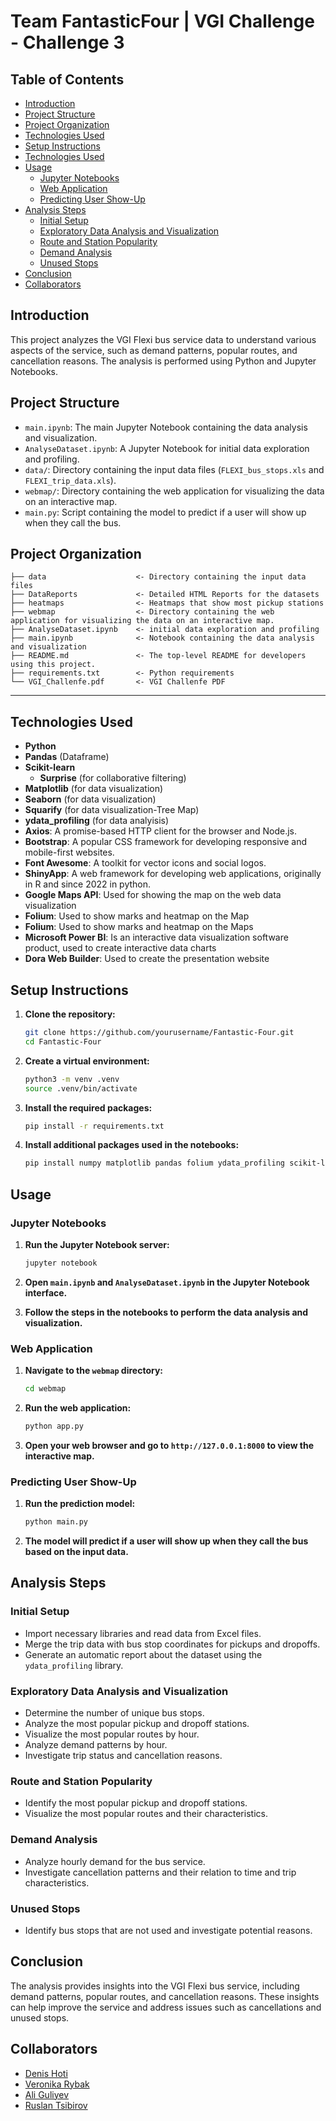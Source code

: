 # Team FantasticFour | VGI Challenge - Challenge 3

## Table of Contents
- [Introduction](#introduction)
- [Project Structure](#project-structure)
- [Project Organization](#project-organization)
- [Technologies Used](#technologies-used)
- [Setup Instructions](#setup-instructions)
- [Technologies Used](#technologies-used)
- [Usage](#dataset)
    - [Jupyter Notebooks](#jupyter-notebooks)
    - [Web Application](#web-application)
    - [Predicting User Show-Up](#predicting-user-show-up)
- [Analysis Steps](#analysis-steps)
    - [Initial Setup](#initial-setup)
    - [Exploratory Data Analysis and Visualization](#exploratory-data-analysis-and-visualization)
    - [Route and Station Popularity](#route-and-station-popularity)
    - [Demand Analysis](#demand-analysis)
    - [Unused Stops](#unused-stops)
- [Conclusion](#conclusion)
- [Collaborators](#collaborators)

## Introduction
This project analyzes the VGI Flexi bus service data to understand various aspects of the service, such as demand patterns, popular routes, and cancellation reasons. The analysis is performed using Python and Jupyter Notebooks.

## Project Structure

- `main.ipynb`: The main Jupyter Notebook containing the data analysis and visualization.
- `AnalyseDataset.ipynb`: A Jupyter Notebook for initial data exploration and profiling.
- `data/`: Directory containing the input data files (`FLEXI_bus_stops.xls` and `FLEXI_trip_data.xls`).
- `webmap/`: Directory containing the web application for visualizing the data on an interactive map.
- `main.py`: Script containing the model to predict if a user will show up when they call the bus.


## Project Organization

    ├── data                    <- Directory containing the input data files
    ├── DataReports             <- Detailed HTML Reports for the datasets
    ├── heatmaps                <- Heatmaps that show most pickup stations
    ├── webmap                  <- Directory containing the web application for visualizing the data on an interactive map.
    ├── AnalyseDataset.ipynb    <- initial data exploration and profiling
    ├── main.ipynb              <- Notebook containing the data analysis and visualization
    ├── README.md               <- The top-level README for developers using this project.
    ├── requirements.txt        <- Python requirements
    └── VGI_Challenfe.pdf       <- VGI Challenfe PDF

---

## Technologies Used
- **Python** 
- **Pandas**         (Dataframe)
- **Scikit-learn** 
   - **Surprise**    (for collaborative filtering)
- **Matplotlib**     (for data visualization)
- **Seaborn**        (for data visualization)
- **Squarify**       (for data visualization-Tree Map)
- **ydata_profiling**       (for data analyisis)
- **Axios**: A promise-based HTTP client for the browser and Node.js.
- **Bootstrap**: A popular CSS framework for developing responsive and mobile-first websites.
- **Font Awesome**: A toolkit for vector icons and social logos.
- **ShinyApp**: A web framework for developing web applications, originally in R and since 2022 in python.
- **Google Maps API**: Used for showing the map on the web data visualization
- **Folium**: Used to show marks and heatmap on the Map
- **Folium**: Used to show marks and heatmap on the Maps
- **Microsoft Power BI**:  Is an interactive data visualization software product, used to create interactive data charts
- **Dora Web Builder**: Used to create the presentation website


## Setup Instructions

1. **Clone the repository:**
    ```sh
    git clone https://github.com/yourusername/Fantastic-Four.git
    cd Fantastic-Four
    ```

2. **Create a virtual environment:**
    ```sh
    python3 -m venv .venv
    source .venv/bin/activate
    ```

3. **Install the required packages:**
    ```sh
    pip install -r requirements.txt
    ```

4. **Install additional packages used in the notebooks:**
    ```sh
    pip install numpy matplotlib pandas folium ydata_profiling scikit-learn googlemaps shiny
    ```

## Usage

### Jupyter Notebooks

1. **Run the Jupyter Notebook server:**
    ```sh
    jupyter notebook
    ```

2. **Open `main.ipynb` and `AnalyseDataset.ipynb` in the Jupyter Notebook interface.**

3. **Follow the steps in the notebooks to perform the data analysis and visualization.**

### Web Application

1. **Navigate to the `webmap` directory:**
    ```sh
    cd webmap
    ```

2. **Run the web application:**
    ```sh
    python app.py
    ```

3. **Open your web browser and go to `http://127.0.0.1:8000` to view the interactive map.**

### Predicting User Show-Up

1. **Run the prediction model:**
    ```sh
    python main.py
    ```

2. **The model will predict if a user will show up when they call the bus based on the input data.**

## Analysis Steps

### Initial Setup

- Import necessary libraries and read data from Excel files.
- Merge the trip data with bus stop coordinates for pickups and dropoffs.
- Generate an automatic report about the dataset using the `ydata_profiling` library.

### Exploratory Data Analysis and Visualization

- Determine the number of unique bus stops.
- Analyze the most popular pickup and dropoff stations.
- Visualize the most popular routes by hour.
- Analyze demand patterns by hour.
- Investigate trip status and cancellation reasons.

### Route and Station Popularity

- Identify the most popular pickup and dropoff stations.
- Visualize the most popular routes and their characteristics.

### Demand Analysis

- Analyze hourly demand for the bus service.
- Investigate cancellation patterns and their relation to time and trip characteristics.

### Unused Stops

- Identify bus stops that are not used and investigate potential reasons.

## Conclusion

The analysis provides insights into the VGI Flexi bus service, including demand patterns, popular routes, and cancellation reasons. These insights can help improve the service and address issues such as cancellations and unused stops.

## Collaborators

- [Denis Hoti](https://www.linkedin.com/in/denishoti/)
- [Veronika Rybak](https://www.linkedin.com/in/veronika-rybak-55379a337/)
- [Ali Guliyev](https://www.linkedin.com/in/ali-guliyev-389837238/)
- [Ruslan Tsibirov](https://www.linkedin.com/in/ruslan-tsibirov-6bb6a2262/)